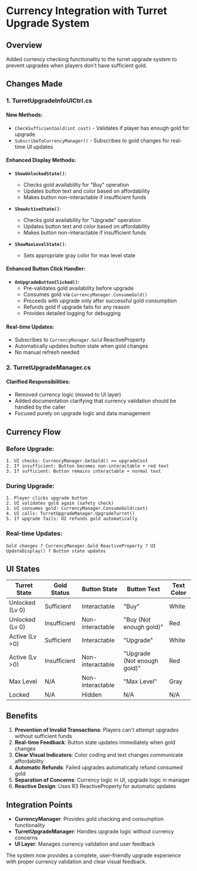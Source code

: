 # Currency Integration with Turret Upgrade System

## Overview
Added currency checking functionality to the turret upgrade system to prevent upgrades when players don't have sufficient gold.

## Changes Made

### 1. **TurretUpgradeInfoUICtrl.cs**

#### **New Methods:**
- `CheckSufficientGold(int cost)` - Validates if player has enough gold for upgrade
- `SubscribeToCurrencyManager()` - Subscribes to gold changes for real-time UI updates

#### **Enhanced Display Methods:**
- **`ShowUnlockedState()`**: 
  - Checks gold availability for "Buy" operation
  - Updates button text and color based on affordability
  - Makes button non-interactable if insufficient funds

- **`ShowActiveState()`**: 
  - Checks gold availability for "Upgrade" operation  
  - Updates button text and color based on affordability
  - Makes button non-interactable if insufficient funds

- **`ShowMaxLevelState()`**: 
  - Sets appropriate gray color for max level state

#### **Enhanced Button Click Handler:**
- **`OnUpgradeButtonClicked()`**:
  - Pre-validates gold availability before upgrade
  - Consumes gold via `CurrencyManager.ConsumeGold()`
  - Proceeds with upgrade only after successful gold consumption
  - Refunds gold if upgrade fails for any reason
  - Provides detailed logging for debugging

#### **Real-time Updates:**
- Subscribes to `CurrencyManager.Gold` ReactiveProperty
- Automatically updates button state when gold changes
- No manual refresh needed

### 2. **TurretUpgradeManager.cs**

#### **Clarified Responsibilities:**
- Removed currency logic (moved to UI layer)
- Added documentation clarifying that currency validation should be handled by the caller
- Focused purely on upgrade logic and data management

## Currency Flow

### **Before Upgrade:**
```
1. UI checks: CurrencyManager.GetGold() >= upgradeCost
2. If insufficient: Button becomes non-interactable + red text
3. If sufficient: Button remains interactable + normal text
```

### **During Upgrade:**
```
1. Player clicks upgrade button
2. UI validates gold again (safety check)
3. UI consumes gold: CurrencyManager.ConsumeGold(cost)
4. UI calls: TurretUpgradeManager.UpgradeTurret()
5. If upgrade fails: UI refunds gold automatically
```

### **Real-time Updates:**
```
Gold changes ? CurrencyManager.Gold ReactiveProperty ? UI UpdateDisplay() ? Button state updates
```

## UI States

| Turret State | Gold Status | Button State | Button Text | Text Color |
|--------------|-------------|-------------|-------------|------------|
| Unlocked (Lv 0) | Sufficient | Interactable | "Buy" | White |
| Unlocked (Lv 0) | Insufficient | Non-interactable | "Buy (Not enough gold)" | Red |
| Active (Lv >0) | Sufficient | Interactable | "Upgrade" | White |
| Active (Lv >0) | Insufficient | Non-interactable | "Upgrade (Not enough gold)" | Red |
| Max Level | N/A | Non-interactable | "Max Level" | Gray |
| Locked | N/A | Hidden | N/A | N/A |

## Benefits

1. **Prevention of Invalid Transactions**: Players can't attempt upgrades without sufficient funds
2. **Real-time Feedback**: Button state updates immediately when gold changes
3. **Clear Visual Indicators**: Color coding and text changes communicate affordability
4. **Automatic Refunds**: Failed upgrades automatically refund consumed gold
5. **Separation of Concerns**: Currency logic in UI, upgrade logic in manager
6. **Reactive Design**: Uses R3 ReactiveProperty for automatic updates

## Integration Points

- **CurrencyManager**: Provides gold checking and consumption functionality
- **TurretUpgradeManager**: Handles upgrade logic without currency concerns
- **UI Layer**: Manages currency validation and user feedback

The system now provides a complete, user-friendly upgrade experience with proper currency validation and clear visual feedback.